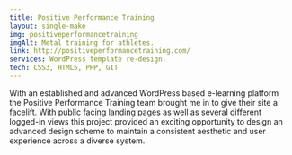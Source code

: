 ```yaml
---
title: Positive Performance Training
layout: single-make
img: positiveperformancetraining
imgAlt: Metal training for athletes.
link: http://positiveperformancetraining.com/
services: WordPress template re-design.
tech: CSS3, HTML5, PHP, GIT
---
```

<p>With an established and advanced WordPress based e-learning platform the Positive Performance Training team brought me in to give their site a facelift. With public facing landing pages as well as several different logged-in views this project provided an exciting opportunity to design an advanced design scheme to maintain a consistent aesthetic and user experience across a diverse system.</p>